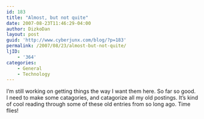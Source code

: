 ```yaml
---
id: 183
title: "Almost, but not quite"
date: 2007-08-23T11:46:29-04:00
author: DizkoDan
layout: post
guid: 'http://www.cyberjunx.com/blog/?p=183'
permalink: /2007/08/23/almost-but-not-quite/
ljID:
    - '364'
categories:
    - General
    - Technology
---
```


I’m still working on getting things the way I want them here. So far so good. I need to make some catagories, and catagorize all my old postings. It’s kind of cool reading through some of these old entries from so long ago. Time flies!